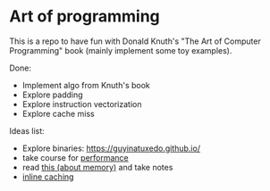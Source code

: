 # Art of programming

This is a repo to have fun with Donald Knuth's "The Art of Computer Programming" book (mainly implement some toy examples).

Done:
* Implement algo from Knuth's book
* Explore padding
* Explore instruction vectorization
* Explore cache miss

Ideas list:
* Explore binaries: https://guyinatuxedo.github.io/
* take course for [performance](https://ocw.mit.edu/courses/electrical-engineering-and-computer-science/6-172-performance-engineering-of-software-systems-fall-2018/lecture-videos/index.htm)
* read [this (about memory)](https://lwn.net/Articles/250967/) and take notes
* [inline caching](https://bernsteinbear.com/blog/inline-caching-quickening/)
